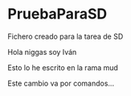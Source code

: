 # PruebaParaSD
Fichero creado para la tarea de SD

Hola niggas soy Iván

Esto lo he escrito en la rama mud

Este cambio va por comandos...